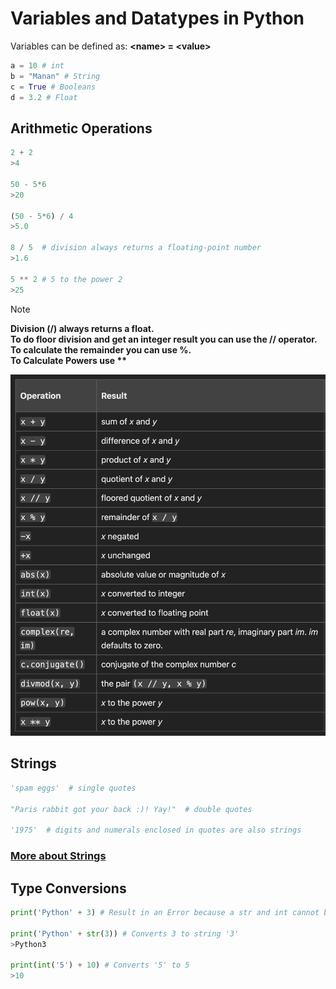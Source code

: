 # Variables and Datatypes in Python

Variables can be defined as: **\<name> = \<value>**
```python
a = 10 # int
b = "Manan" # String
c = True # Booleans
d = 3.2 # Float 
```

## Arithmetic Operations
```python
2 + 2 
>4

50 - 5*6
>20

(50 - 5*6) / 4
>5.0

8 / 5  # division always returns a floating-point number
>1.6

5 ** 2 # 5 to the power 2
>25
```

>[!NOTE]
**Division (/) always returns a float.  
To do floor division and get an integer result you can use the // operator.  
To calculate the remainder you can use %.  
To Calculate Powers use \*\***

![Arithmetic Operations](arithmetic_operations.png)

## Strings

```python
'spam eggs'  # single quotes

"Paris rabbit got your back :)! Yay!"  # double quotes

'1975'  # digits and numerals enclosed in quotes are also strings
```

### [More about Strings](strings.md)

## Type Conversions

```python
print('Python' + 3) # Result in an Error because a str and int cannot be operated

print('Python' + str(3)) # Converts 3 to string '3'
>Python3

print(int('5') + 10) # Converts '5' to 5
>10
```

